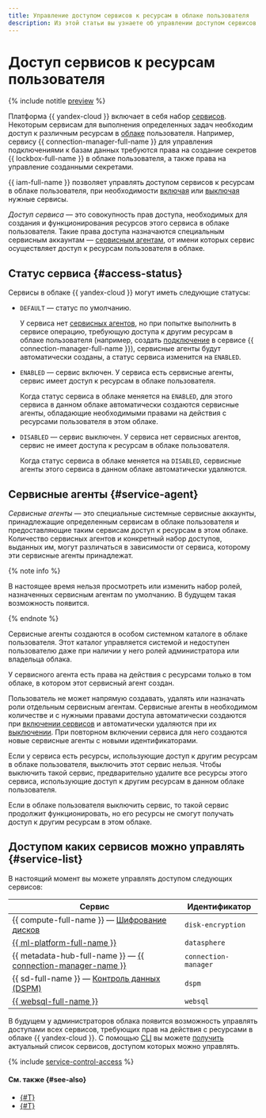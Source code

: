 ```yaml
---
title: Управление доступом сервисов к ресурсам в облаке пользователя
description: Из этой статьи вы узнаете об управлении доступом сервисов к ресурсам пользователя в облаке {{ yandex-cloud }}.
---
```


# Доступ сервисов к ресурсам пользователя



{% include notitle [preview](../../_includes/note-preview.md) %}


Платформа {{ yandex-cloud }} включает в себя набор [сервисов](../../overview/concepts/services.md). Некоторым сервисам для выполнения определенных задач необходим доступ к различным ресурсам в [облаке](../../resource-manager/concepts/resources-hierarchy.md#cloud) пользователя. Например, сервису {{ connection-manager-full-name }} для управления подключениями к базам данных требуются права на создание секретов {{ lockbox-full-name }} в облаке пользователя, а также права на управление созданными секретами.

{{ iam-full-name }} позволяет управлять доступом сервисов к ресурсам в облаке пользователя, при необходимости [включая](../operations/service-control/enable-disable.md#enable) или [выключая](../operations/service-control/enable-disable.md#disable) нужные сервисы.

_Доступ сервиса_ — это совокупность прав доступа, необходимых для создания и функционирования ресурсов этого сервиса в облаке пользователя. Такие права доступа назначаются специальным сервисным аккаунтам — [сервисным агентам](#service-agent), от имени которых сервис осуществляет доступ к ресурсам пользователя в облаке.

## Статус сервиса {#access-status}

Сервисы в облаке {{ yandex-cloud }} могут иметь следующие статусы:

* `DEFAULT` — статус по умолчанию.

    У сервиса нет [сервисных агентов](#service-agent), но при попытке выполнить в сервисе операцию, требующую доступа к другим ресурсам в облаке пользователя (например, создать [подключение](../../metadata-hub/concepts/connection-manager.md) в сервисе {{ connection-manager-full-name }}), сервисные агенты будут автоматически созданы, а статус сервиса изменится на `ENABLED`.
* `ENABLED` — сервис включен. У сервиса есть сервисные агенты, сервис имеет доступ к ресурсам в облаке пользователя.

    Когда статус сервиса в облаке меняется на `ENABLED`, для этого сервиса в данном облаке автоматически создаются сервисные агенты, обладающие необходимыми правами на действия с ресурсами пользователя в этом облаке.

* `DISABLED` — сервис выключен. У сервиса нет сервисных агентов, сервис не имеет доступа к ресурсам в облаке пользователя.

    Когда статус сервиса в облаке меняется на `DISABLED`, сервисные агенты этого сервиса в данном облаке автоматически удаляются.

## Сервисные агенты {#service-agent}

_Сервисные агенты_ — это специальные системные сервисные аккаунты, принадлежащие определенным сервисам в облаке пользователя и предоставляющие таким сервисам доступ к ресурсам в этом облаке. Количество сервисных агентов и конкретный набор доступов, выданных им, могут различаться в зависимости от сервиса, которому эти сервисные агенты принадлежат.

{% note info %}

В настоящее время нельзя просмотреть или изменить набор ролей, назначенных сервисным агентам по умолчанию. В будущем такая возможность появится.

{% endnote %}

Сервисные агенты создаются в особом системном каталоге в облаке пользователя. Этот каталог управляется системой и недоступен пользователю даже при наличии у него ролей администратора или владельца облака.

У сервисного агента есть права на действия с ресурсами только в том облаке, в котором этот сервисный агент создан.

Пользователь не может напрямую создавать, удалять или назначать роли отдельным сервисным агентам. Сервисные агенты в необходимом количестве и с нужными правами доступа автоматически создаются при [включении сервисов](../operations/service-control/enable-disable.md#enable) и автоматически удаляются при их [выключении](../operations/service-control/enable-disable.md#disable). При повторном включении сервиса для него создаются новые сервисные агенты с новыми идентификаторами.


Если у сервиса есть ресурсы, использующие доступ к другим ресурсам в облаке пользователя, выключить этот сервис нельзя. Чтобы выключить такой сервис, предварительно удалите все ресурсы этого сервиса, использующие доступ к другим ресурсам в данном облаке пользователя.

Если в облаке пользователя выключить сервис, то такой сервис продолжит функционировать, но его ресурсы не смогут получать доступ к другим ресурсам в этом облаке.

## Доступом каких сервисов можно управлять {#service-list}

В настоящий момент вы можете управлять доступом следующих сервисов:

Сервис | Идентификатор
--- | ---
{{ compute-full-name }} — [Шифрование дисков](../../compute/concepts/encryption.md) | `disk-encryption`
[{{ ml-platform-full-name }}](../../datasphere/index.yaml) | `datasphere`
{{ metadata-hub-full-name }} — [{{ connection-manager-name }}](../../metadata-hub/concepts/connection-manager.md) | `connection-manager`
{{ sd-full-name }} — [Контроль данных (DSPM)](../../security-deck/concepts/dspm.md) | `dspm`
[{{ websql-full-name }}](../../websql/index.yaml) | `websql`

В будущем у администраторов облака появится возможность управлять доступами всех сервисов, требующих прав на действия с ресурсами в облаке {{ yandex-cloud }}. С помощью [CLI](../../cli/cli-ref/managed-services/iam/service-control/list.md) вы можете [получить](../operations/service-control/list-get.md#list) актуальный список сервисов, доступом которых можно управлять.

{% include [service-control-access](../../_includes/iam/service-control-access.md) %}

#### См. также {#see-also}

* [{#T}](../operations/service-control/list-get.md)
* [{#T}](../operations/service-control/enable-disable.md)
